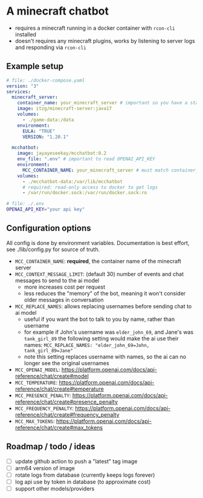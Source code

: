 # A minecraft chatbot

- requires a minecraft running in a docker container with `rcon-cli` installed
- doesn't requires any minecraft plugins, works by listening to server logs and responding via `rcon-cli`

## Example setup

```yaml
# file: ./docker-compose.yaml
version: "3"
services:
  minecraft_server:
    container_name: your_minecraft_server # important so you have a stable container name
    image: itzg/minecraft-server:java17
    volumes:
      - ./game-data:/data
    environment:
      EULA: "TRUE"
      VERSION: "1.20.1"

  mcchatbot:
    image: jayayeseekay/mcchatbot:0.2
    env_file: ".env" # important to read OPENAI_API_KEY
    environment:
      MCC_CONTAINER_NAME: your_minecraft_server # must match container_name above
    volumes:
      - ./mcchatbot-data:/var/lib/mcchatbot
      # required: read-only access to docker to get logs
      - /var/run/docker.sock:/var/run/docker.sock:ro
```

```bash
# file: ./.env
OPENAI_API_KEY="your api key"
```

## Configuration options

All config is done by environment variables. Documentation is best effort, see ./lib/config.py for source of truth.

- `MCC_CONTAINER_NAME`: **required**, the container name of the minecraft server
- `MCC_CONTEXT_MESSAGE_LIMIT`: (default 30) number of events and chat messages to send to the ai model
  - more increases cost per request
  - less reduces the "memory" of the bot, meaning it won't consider older messages in conversation
- `MCC_REPLACE_NAMES`: allows replacing usernames before sending chat to ai model
  - useful if you want the bot to talk to you by name, rather than username
  - for example if John's username was `elder_john_69`, and Jane's was `tank_girl_89` the following setting would make the ai use their names: `MCC_REPLACE_NAMES: "elder_john_69=John, tank_girl_89=Jane"`
  - note this setting replaces username with names, so the ai can no longer see the original usernames
- `MCC_OPENAI_MODEL`: https://platform.openai.com/docs/api-reference/chat/create#model
- `MCC_TEMPERATURE`: https://platform.openai.com/docs/api-reference/chat/create#temperature
- `MCC_PRESENCE_PENALTY`: https://platform.openai.com/docs/api-reference/chat/create#presence_penalty
- `MCC_FREQUENCY_PENALTY`: https://platform.openai.com/docs/api-reference/chat/create#frequency_penalty
- `MCC_MAX_TOKENS`: https://platform.openai.com/docs/api-reference/chat/create#max_tokens

## Roadmap / todo / ideas

- [ ] update github action to push a "latest" tag image
- [ ] arm64 version of image
- [ ] rotate logs from database (currently keeps logs forever)
- [ ] log api use by token in database (to approximate cost)
- [ ] support other models/providers
